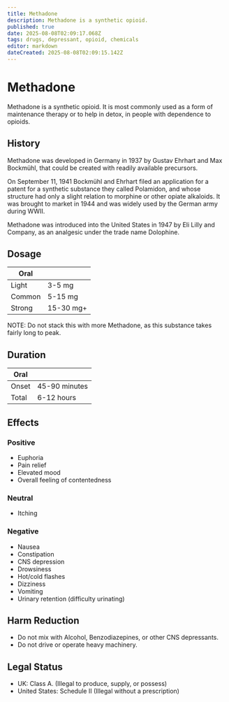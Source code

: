 ```yaml
---
title: Methadone
description: Methadone is a synthetic opioid.
published: true
date: 2025-08-08T02:09:17.068Z
tags: drugs, depressant, opioid, chemicals
editor: markdown
dateCreated: 2025-08-08T02:09:15.142Z
---
```


# Methadone

Methadone is a synthetic opioid. 
It is most commonly used as a form of maintenance therapy or to help in detox, in people with dependence to opioids. 

## History

Methadone was developed in Germany in 1937 by Gustav Ehrhart and Max Bockmühl, that could be created with readily available precursors. 

On September 11, 1941 Bockmühl and Ehrhart filed an application for a patent for a synthetic substance they called Polamidon, and whose structure had only a slight relation to morphine or other opiate alkaloids. It was brought to market in 1944 and was widely used by the German army during WWII. 

Methadone was introduced into the United States in 1947 by Eli Lilly and Company, as an analgesic under the trade name Dolophine. 

## Dosage

| Oral | |
|------|------|
| Light | 3-5 mg |
| Common | 5-15 mg |
| Strong | 15-30 mg+ |

NOTE: Do not stack this with more Methadone, as this substance takes fairly long to peak.

## Duration

| Oral | |
|------|------|
| Onset | 45-90 minutes |
| Total | 6-12 hours |

## Effects

### Positive

* Euphoria
* Pain relief
* Elevated mood
* Overall feeling of contentedness

### Neutral

* Itching

### Negative

* Nausea
* Constipation
* CNS depression
* Drowsiness
* Hot/cold flashes
* Dizziness
* Vomiting
* Urinary retention (difficulty urinating)

## Harm Reduction

* Do not mix with Alcohol, Benzodiazepines, or other CNS depressants.
* Do not drive or operate heavy machinery.

## Legal Status

* UK: Class A. (Illegal to produce, supply, or possess)
* United States: Schedule II (Illegal without a prescription)